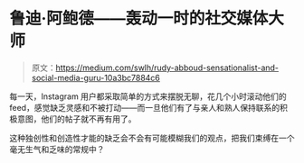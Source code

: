 # 鲁迪·阿鲍德——轰动一时的社交媒体大师

> 原文：<https://medium.com/swlh/rudy-abboud-sensationalist-and-social-media-guru-10a3bc7884c6>

每一天，Instagram 用户都采取简单的方式来摆脱无聊，花几个小时滚动他们的 feed，感觉缺乏灵感和不被打动——而一旦他们有了与亲人和熟人保持联系的积极意图，他们的帖子就不再有用了。

这种独创性和创造性才能的缺乏会不会有可能模糊我们的观点，把我们束缚在一个毫无生气和乏味的常规中？